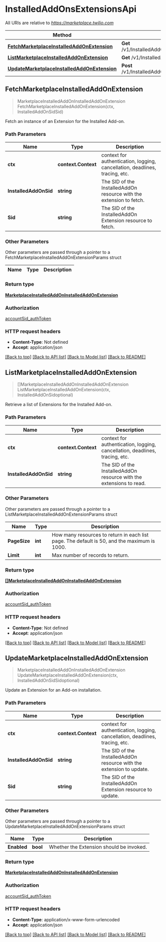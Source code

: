 # InstalledAddOnsExtensionsApi

All URIs are relative to *https://marketplace.twilio.com*

Method | HTTP request | Description
------------- | ------------- | -------------
[**FetchMarketplaceInstalledAddOnExtension**](InstalledAddOnsExtensionsApi.md#FetchMarketplaceInstalledAddOnExtension) | **Get** /v1/InstalledAddOns/{InstalledAddOnSid}/Extensions/{Sid} | 
[**ListMarketplaceInstalledAddOnExtension**](InstalledAddOnsExtensionsApi.md#ListMarketplaceInstalledAddOnExtension) | **Get** /v1/InstalledAddOns/{InstalledAddOnSid}/Extensions | 
[**UpdateMarketplaceInstalledAddOnExtension**](InstalledAddOnsExtensionsApi.md#UpdateMarketplaceInstalledAddOnExtension) | **Post** /v1/InstalledAddOns/{InstalledAddOnSid}/Extensions/{Sid} | 



## FetchMarketplaceInstalledAddOnExtension

> MarketplaceInstalledAddOnInstalledAddOnExtension FetchMarketplaceInstalledAddOnExtension(ctx, InstalledAddOnSidSid)



Fetch an instance of an Extension for the Installed Add-on.

### Path Parameters


Name | Type | Description
------------- | ------------- | -------------
**ctx** | **context.Context** | context for authentication, logging, cancellation, deadlines, tracing, etc.
**InstalledAddOnSid** | **string** | The SID of the InstalledAddOn resource with the extension to fetch.
**Sid** | **string** | The SID of the InstalledAddOn Extension resource to fetch.

### Other Parameters

Other parameters are passed through a pointer to a FetchMarketplaceInstalledAddOnExtensionParams struct


Name | Type | Description
------------- | ------------- | -------------

### Return type

[**MarketplaceInstalledAddOnInstalledAddOnExtension**](MarketplaceInstalledAddOnInstalledAddOnExtension.md)

### Authorization

[accountSid_authToken](../README.md#accountSid_authToken)

### HTTP request headers

- **Content-Type**: Not defined
- **Accept**: application/json

[[Back to top]](#) [[Back to API list]](../README.md#documentation-for-api-endpoints)
[[Back to Model list]](../README.md#documentation-for-models)
[[Back to README]](../README.md)


## ListMarketplaceInstalledAddOnExtension

> []MarketplaceInstalledAddOnInstalledAddOnExtension ListMarketplaceInstalledAddOnExtension(ctx, InstalledAddOnSidoptional)



Retrieve a list of Extensions for the Installed Add-on.

### Path Parameters


Name | Type | Description
------------- | ------------- | -------------
**ctx** | **context.Context** | context for authentication, logging, cancellation, deadlines, tracing, etc.
**InstalledAddOnSid** | **string** | The SID of the InstalledAddOn resource with the extensions to read.

### Other Parameters

Other parameters are passed through a pointer to a ListMarketplaceInstalledAddOnExtensionParams struct


Name | Type | Description
------------- | ------------- | -------------
**PageSize** | **int** | How many resources to return in each list page. The default is 50, and the maximum is 1000.
**Limit** | **int** | Max number of records to return.

### Return type

[**[]MarketplaceInstalledAddOnInstalledAddOnExtension**](MarketplaceInstalledAddOnInstalledAddOnExtension.md)

### Authorization

[accountSid_authToken](../README.md#accountSid_authToken)

### HTTP request headers

- **Content-Type**: Not defined
- **Accept**: application/json

[[Back to top]](#) [[Back to API list]](../README.md#documentation-for-api-endpoints)
[[Back to Model list]](../README.md#documentation-for-models)
[[Back to README]](../README.md)


## UpdateMarketplaceInstalledAddOnExtension

> MarketplaceInstalledAddOnInstalledAddOnExtension UpdateMarketplaceInstalledAddOnExtension(ctx, InstalledAddOnSidSidoptional)



Update an Extension for an Add-on installation.

### Path Parameters


Name | Type | Description
------------- | ------------- | -------------
**ctx** | **context.Context** | context for authentication, logging, cancellation, deadlines, tracing, etc.
**InstalledAddOnSid** | **string** | The SID of the InstalledAddOn resource with the extension to update.
**Sid** | **string** | The SID of the InstalledAddOn Extension resource to update.

### Other Parameters

Other parameters are passed through a pointer to a UpdateMarketplaceInstalledAddOnExtensionParams struct


Name | Type | Description
------------- | ------------- | -------------
**Enabled** | **bool** | Whether the Extension should be invoked.

### Return type

[**MarketplaceInstalledAddOnInstalledAddOnExtension**](MarketplaceInstalledAddOnInstalledAddOnExtension.md)

### Authorization

[accountSid_authToken](../README.md#accountSid_authToken)

### HTTP request headers

- **Content-Type**: application/x-www-form-urlencoded
- **Accept**: application/json

[[Back to top]](#) [[Back to API list]](../README.md#documentation-for-api-endpoints)
[[Back to Model list]](../README.md#documentation-for-models)
[[Back to README]](../README.md)

